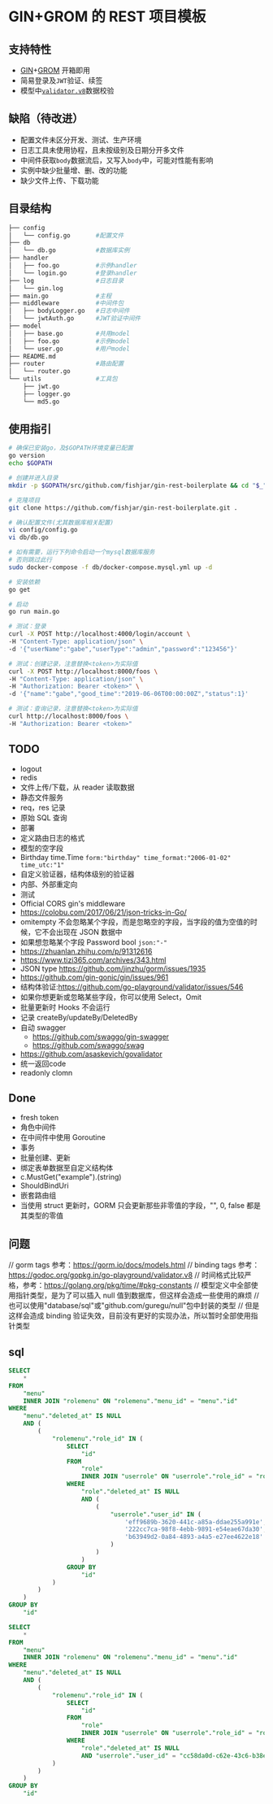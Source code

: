 # GIN+GROM 的 REST 项目模板

## 支持特性

- [GIN](https://github.com/gin-gonic/gin)+[GROM](https://github.com/jinzhu/gorm) 开箱即用
- 简易登录及`JWT`验证、续签
- 模型中[`validator.v8`](https://godoc.org/gopkg.in/go-playground/validator.v8)数据校验

## 缺陷（待改进）

- 配置文件未区分开发、测试、生产环境
- 日志工具未使用协程，且未按级别及日期分开多文件
- 中间件获取`body`数据流后，又写入`body`中，可能对性能有影响
- 实例中缺少批量增、删、改的功能
- 缺少文件上传、下载功能

## 目录结构

```sh
├── config
│   └── config.go       #配置文件
├── db
│   └── db.go           #数据库实例
├── handler
│   ├── foo.go          #示例handler
│   └── login.go        #登录handler
├── log                 #日志目录
│   └── gin.log
├── main.go             #主程
├── middleware          #中间件包
│   ├── bodyLogger.go   #日志中间件
│   └── jwtAuth.go      #JWT验证中间件
├── model
│   ├── base.go         #共用model
│   ├── foo.go          #示例model
│   └── user.go         #用户model
├── README.md
├── router              #路由配置
│   └── router.go
└── utils               #工具包
    ├── jwt.go
    ├── logger.go
    └── md5.go
```

## 使用指引

```sh
# 确保已安装go，及$GOPATH环境变量已配置
go version
echo $GOPATH

# 创建并进入目录
mkdir -p $GOPATH/src/github.com/fishjar/gin-rest-boilerplate && cd "$_"

# 克隆项目
git clone https://github.com/fishjar/gin-rest-boilerplate.git .

# 确认配置文件(尤其数据库相关配置)
vi config/config.go
vi db/db.go

# 如有需要，运行下列命令启动一个mysql数据库服务
# 否则跳过此行
sudo docker-compose -f db/docker-compose.mysql.yml up -d

# 安装依赖
go get

# 启动
go run main.go

# 测试：登录
curl -X POST http://localhost:4000/login/account \
-H "Content-Type: application/json" \
-d '{"userName":"gabe","userType":"admin","password":"123456"}'

# 测试：创建记录，注意替换<token>为实际值
curl -X POST http://localhost:8000/foos \
-H "Content-Type: application/json" \
-H "Authorization: Bearer <token>" \
-d '{"name":"gabe","good_time":"2019-06-06T00:00:00Z","status":1}'

# 测试：查询记录，注意替换<token>为实际值
curl http://localhost:8000/foos \
-H "Authorization: Bearer <token>"
```

## TODO

- logout
- redis
- 文件上传/下载，从 reader 读取数据
- 静态文件服务
- req，res 记录
- 原始 SQL 查询
- 部署
- 定义路由日志的格式
- 模型的空字段
- Birthday time.Time `form:"birthday" time_format:"2006-01-02" time_utc:"1"`
- 自定义验证器，结构体级别的验证器
- 内部、外部重定向
- 测试
- Official CORS gin's middleware
- https://colobu.com/2017/06/21/json-tricks-in-Go/
- omitempty 不会忽略某个字段，而是忽略空的字段，当字段的值为空值的时候，它不会出现在 JSON 数据中
- 如果想忽略某个字段 Password bool `json:"-"`
- https://zhuanlan.zhihu.com/p/91312616
- https://www.tizi365.com/archives/343.html
- JSON type https://github.com/jinzhu/gorm/issues/1935
- https://github.com/gin-gonic/gin/issues/961
- 结构体验证:https://github.com/go-playground/validator/issues/546
- 如果你想更新或忽略某些字段，你可以使用 Select，Omit
- 批量更新时 Hooks 不会运行
- 记录 createBy/updateBy/DeletedBy
- 自动 swagger
  - https://github.com/swaggo/gin-swagger
  - https://github.com/swaggo/swag
- https://github.com/asaskevich/govalidator
- 统一返回code
- readonly clomn

## Done

- fresh token
- 角色中间件
- 在中间件中使用 Goroutine
- 事务
- 批量创建、更新
- 绑定表单数据至自定义结构体
- c.MustGet("example").(string)
- ShouldBindUri
- 嵌套路由组
- 当使用 struct 更新时，GORM 只会更新那些非零值的字段，"", 0, false 都是其类型的零值

## 问题

// gorm tags 参考：https://gorm.io/docs/models.html
// binding tags 参考：https://godoc.org/gopkg.in/go-playground/validator.v8
// 时间格式比较严格，参考：https://golang.org/pkg/time/#pkg-constants
// 模型定义中全部使用指针类型，是为了可以插入 null 值到数据库，但这样会造成一些使用的麻烦
// 也可以使用"database/sql"或"github.com/guregu/null"包中封装的类型
// 但是这样会造成 binding 验证失效，目前没有更好的实现办法，所以暂时全部使用指针类型

## sql

```sql
SELECT
    *
FROM
    "menu"
    INNER JOIN "rolemenu" ON "rolemenu"."menu_id" = "menu"."id"
WHERE
    "menu"."deleted_at" IS NULL
    AND (
        (
            "rolemenu"."role_id" IN (
                SELECT
                    "id"
                FROM
                    "role"
                    INNER JOIN "userrole" ON "userrole"."role_id" = "role"."id"
                WHERE
                    "role"."deleted_at" IS NULL
                    AND (
                        (
                            "userrole"."user_id" IN (
                                'eff9689b-3620-441c-a85a-ddae255a991e',
                                '222cc7ca-98f8-4ebb-9891-e54eae67da30',
                                'b63949d2-0a84-4893-a4a5-e27ee4622e18'
                            )
                        )
                    )
                GROUP BY
                    "id"
            )
        )
    )
GROUP BY
    "id"
```

```sql
SELECT
    *
FROM
    "menu"
    INNER JOIN "rolemenu" ON "rolemenu"."menu_id" = "menu"."id"
WHERE
    "menu"."deleted_at" IS NULL
    AND (
        (
            "rolemenu"."role_id" IN (
                SELECT
                    "id"
                FROM
                    "role"
                    INNER JOIN "userrole" ON "userrole"."role_id" = "role"."id"
                WHERE
                    "role"."deleted_at" IS NULL
                    AND "userrole"."user_id" = "cc58da0d-c62e-43c6-b38e-70dccf4220a4"
            )
        )
    )
GROUP BY
    "id"
```
